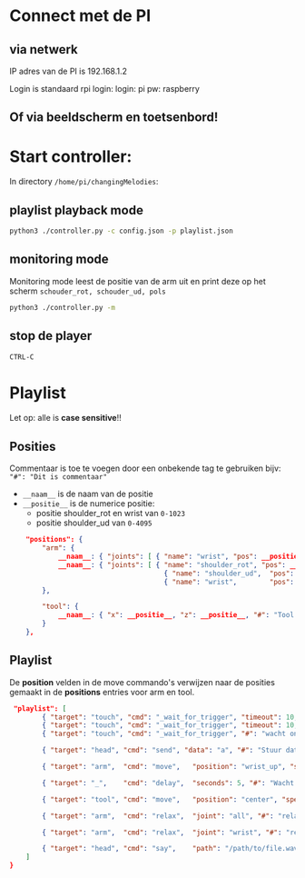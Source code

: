 # Connect met de PI

## via netwerk
IP adres van de PI is 192.168.1.2

Login is standaard rpi login:
login: pi
pw: raspberry

## Of via beeldscherm en toetsenbord!


# Start controller:
In directory `/home/pi/changingMelodies`:

## playlist playback mode
```bash
python3 ./controller.py -c config.json -p playlist.json
```

## monitoring mode
Monitoring mode leest de positie van de arm uit en print deze op het scherm
`schouder_rot, schouder_ud, pols`

```bash
python3 ./controller.py -m
```

## stop de player
`CTRL-C`


# Playlist
Let op: alle is __case sensitive__!!

## Posities
Commentaar is toe te voegen door een onbekende tag te gebruiken bijv: `"#": "Dit is commentaar"`


* `__naam__` is de naam van de positie
* `__positie__` is de numerice positie:
  * positie shoulder_rot en wrist van `0-1023`
  * positie shoulder_ud van `0-4095`


```json
    "positions": {
        "arm": {
            __naam__: { "joints": [ { "name": "wrist", "pos": __positie__ } ], "#": "Positie met 1 gewricht" },
            __naam__: { "joints": [ { "name": "shoulder_rot", "pos": __positie__ },
                                      { "name": "shoulder_ud",  "pos": __positie__ },
                                      { "name": "wrist",        "pos": __positie__ } ], "#": "Positie met 3 gewrichten" }
        },

        "tool": {
            __naam__: { "x": __positie__, "z": __positie__, "#": "Tool positie heeft altijd een x en z in millimeters" }
        }
    },
```

## Playlist
De __position__ velden in de move commando's verwijzen naar de posities gemaakt in de __positions__ entries voor arm en tool.

```json
 "playlist": [
        { "target": "touch", "cmd": "_wait_for_trigger", "timeout": 10, "on_timeout": "restart", "#": "wacht op trigger en begin by begin playlist bij een timeout en ga verder bij trigger"},
        { "target": "touch", "cmd": "_wait_for_trigger", "timeout": 10, "on_trigger": "restart", "#": "wacht op trigger en begin by begin playlist bij een trigger en ga verder bij een timeout"},
        { "target": "touch", "cmd": "_wait_for_trigger", "#": "wacht oneinding op trigger en ga verder zodra getriggered"},

        { "target": "head", "cmd": "send", "data": "a", "#": "Stuur data naar het hoofd"},

        { "target": "arm",  "cmd": "move",   "position": "wrist_up", "speed": 300, "#": "Beweeg de arm naar positie wrist_up met een snelheid van 300 (snelheid loopt van 0-1023, 0 is max. Waarden tussen 100 en 300 zijn vaak prima" },

        { "target": "_",    "cmd": "delay",  "seconds": 5, "#": "Wacht voor seconds seconden" },

        { "target": "tool", "cmd": "move",   "position": "center", "speed": 1, "#": "beweeg de tool arm naar positie center, snelheid is op dit moment genegeerd" },

        { "target": "arm",  "cmd": "relax",  "joint": "all", "#": "relax de gehele arm" },

        { "target": "arm",  "cmd": "relax",  "joint": "wrist", "#": "relax de pols" },

        { "target": "head", "cmd": "say",    "path": "/path/to/file.wave", "#": "Speel wav file" },
    ]
}
```
